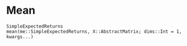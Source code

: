 # Mean

```@docs
SimpleExpectedReturns
mean(me::SimpleExpectedReturns, X::AbstractMatrix; dims::Int = 1, kwargs...)
```

